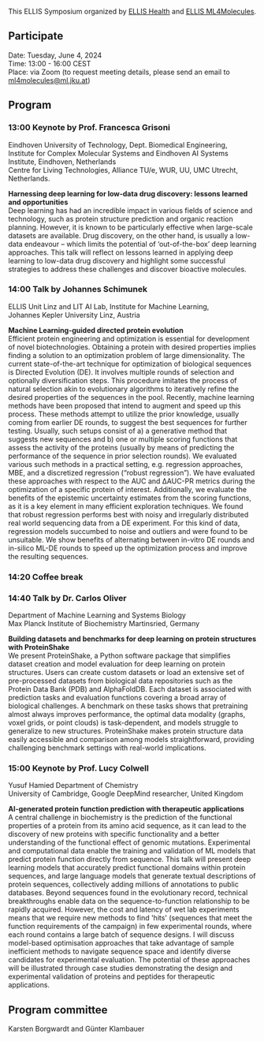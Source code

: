 
This ELLIS Symposium organized by [ELLIS Health](https://ellis.eu/programs/ellis-health) and [ELLIS ML4Molecules](https://ellis.eu/programs/machine-learning-for-molecule-discovery).

## Participate
Date: Tuesday, June 4, 2024  
Time: 13:00 - 16:00 CEST  
Place: via Zoom (to request meeting details, please send an email to ml4molecules@ml.jku.at)  

## Program

### 13:00 Keynote by Prof. Francesca Grisoni
Eindhoven University of Technology, Dept. Biomedical Engineering,  
Institute for Complex Molecular Systems and Eindhoven AI Systems Institute, Eindhoven, Netherlands  
Centre for Living Technologies, Alliance TU/e, WUR, UU, UMC Utrecht, Netherlands.

**Harnessing deep learning for low-data drug discovery: lessons learned and opportunities**  
Deep learning has had an incredible impact in various fields of science and technology, such as protein structure prediction and organic reaction planning. However, it is known to be particularly effective when large-scale datasets are available. Drug discovery, on the other hand, is usually a low-data endeavour – which limits the potential of ‘out-of-the-box’ deep learning approaches. This talk will reflect on lessons learned in applying deep learning to low-data drug discovery and highlight some successful strategies to address these challenges and discover bioactive molecules.
				
### 14:00 Talk by Johannes Schimunek
ELLIS Unit Linz and LIT AI Lab, Institute for Machine Learning,  
Johannes Kepler University Linz, Austria 


**Machine Learning-guided directed protein evolution**  
Efficient protein engineering and optimization is essential for development of novel biotechnologies. Obtaining a protein with desired properties implies finding a solution to an optimization problem of large dimensionality. The current state-of-the-art technique for optimization of biological sequences is Directed Evolution (DE). It involves multiple rounds of selection and optionally diversification steps. This procedure imitates the process of natural selection akin to evolutionary algorithms to iteratively refine the desired properties of the sequences in the pool. Recently, machine learning methods have been proposed that intend to augment and speed up this process. These methods attempt to utilize the prior knowledge, usually coming from earlier DE rounds, to suggest the best sequences for further testing. Usually, such setups consist of a) a generative method that suggests new sequences and b) one or multiple scoring functions that assess the activity of the proteins (usually by means of predicting the performance of the sequence in prior selection rounds). We evaluated various such methods in a practical setting, e.g. regression approaches, MBE, and a discretized regression (“robust regression”). We have evaluated these approaches with respect to the AUC and ΔAUC-PR metrics during the optimization of a specific protein of interest. Additionally, we evaluate the benefits of the epistemic uncertainty estimates from the scoring functions, as it is a key element in many efficient exploration techniques. We found that robust regression performs best with noisy and irregularly distributed real world sequencing data from a DE experiment.
For this kind of data, regression models succumbed to noise and outliers and were found to be unsuitable. We show benefits of alternating between in-vitro DE rounds and in-silico ML-DE rounds to speed up the optimization process and improve the resulting sequences.


### 14:20 Coffee break

### 14:40 Talk by Dr. Carlos Oliver
Department of Machine Learning and Systems Biology  
Max Planck Institute of Biochemistry Martinsried, Germany  

**Building datasets and benchmarks for deep learning on protein structures with ProteinShake**  
We present ProteinShake, a Python software package that simplifies dataset creation and model evaluation for deep learning on protein structures. Users can create custom datasets or load an extensive set of pre-processed datasets from biological data repositories such as the Protein Data Bank (PDB) and AlphaFoldDB.
Each dataset is associated with prediction tasks and evaluation functions covering a broad array of biological challenges. A benchmark on these tasks shows that pretraining almost always improves performance, the optimal data modality (graphs, voxel grids, or point clouds) is task-dependent, and models struggle to generalize to new structures. ProteinShake makes protein structure data easily accessible and comparison among models straightforward, providing challenging benchmark settings with real-world implications.


### 15:00 Keynote by Prof. Lucy Colwell
Yusuf Hamied Department of Chemistry  
University of Cambridge, Google DeepMind researcher, United Kingdom  

**AI-generated protein function prediction with therapeutic applications**  
A central challenge in biochemistry is the prediction of the functional properties of a protein from its amino acid sequence, as it can lead to the discovery of new proteins with specific functionality and a better understanding of the functional effect of genomic mutations. Experimental and computational data enable the training and validation of ML models that predict protein function directly from sequence. This talk will present deep learning models that accurately predict functional domains within protein sequences, and large language models that generate textual descriptions of protein sequences, collectively adding millions of annotations to public databases.
Beyond sequences found in the evolutionary record, technical breakthroughs enable data on the sequence-to-function relationship to be rapidly acquired. However, the cost and latency of wet lab experiments means that we require new methods to find 'hits' (sequences that meet the function requirements of the campaign) in few experimental rounds, where each round contains a large batch of sequence designs. I will discuss model-based optimisation approaches that take advantage of sample inefficient methods to navigate sequence space and identify diverse candidates for experimental evaluation. The potential of these approaches will be illustrated through case studies demonstrating the design and experimental validation of proteins and peptides for therapeutic applications.


## Program committee
Karsten Borgwardt and Günter Klambauer  
